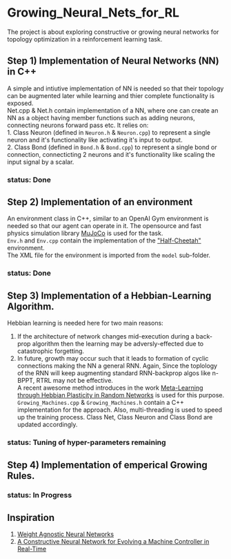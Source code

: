 # Growing_Neural_Nets_for_RL
The project is about exploring constructive or growing neural networks for topology optimization in a reinforcement learning task.
## Step 1) Implementation of Neural Networks (NN) in C++ 
A simple and intiutive implementation of NN is needed so that their topology can be augmented later while learning and thier complete functionality is exposed.<br/>
Net.cpp & Net.h contain implementation of a NN, where one can create an NN as a object having member functions such as adding neurons, connecting neurons forward pass etc. It relies on:<br/>
        1. Class Neuron (defined in `Neuron.h` & `Neuron.cpp`) to represent a single neuron and it's functionality like activating it's input to output.<br/>
        2. Class Bond (defined in `Bond.h` & `Bond.cpp`) to represent a single bond or connection, connecticting 2 neurons and it's functionality like scaling the input             signal by a scalar.<br/>
### status: Done

## Step 2) Implementation of an environment
An environment class in C++, similar to an OpenAI Gym environment is needed so that our agent can operate in it.
The opensource and fast physics simulation library [MuJoCo](https://mujoco.org/) is used for the task.<br/>
`Env.h` and `Env.cpp` contain the implementation of the ["Half-Cheetah"](https://gym.openai.com/envs/HalfCheetah-v2/) environment.<br/>
 The XML file for the environment is imported from the `model` sub-folder.
### status: Done

## Step 3) Implementation of a Hebbian-Learning  Algorithm.
Hebbian learning is needed here for two main reasons:<br/>
1. If the architecture of network changes mid-execution during a back-prop algorithm then the learning may be adversly-effected due to catastrophic forgetting.</br>
2. In future, growth may occur such that it leads to formation of cyclic connections making the NN a general RNN. Again, Since the toplology of the RNN will keep            augmenting standard RNN-backprop algos like n-BPPT, RTRL may not be effective.</br>
A recent awesome method introduces in the work [Meta-Learning through Hebbian Plasticity in Random Networks](https://github.com/enajx/HebbianMetaLearning.git) is      used for this purpose. `Growing_Machines.cpp` & `Growing_Machines.h` contain a C++ implementation for the approach. Also, multi-threading is used to speed up the         training process. Class Net, Class Neuron and Class Bond are updated accordingly.
### status: Tuning of hyper-parameters remaining

## Step 4) Implementation of emperical Growing Rules.
### status: In Progress 

## Inspiration
1. [Weight Agnostic Neural Networks](https://arxiv.org/abs/1906.04358)
2. [A Constructive Neural Network for Evolving a Machine Controller in Real-Time](https://link.springer.com/chapter/10.1007/978-3-642-04512-7_12) 
